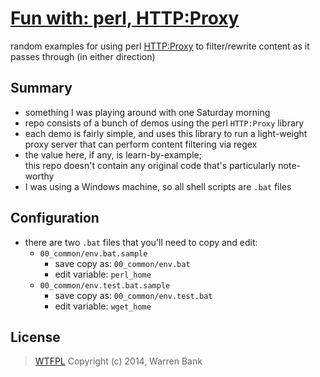 # [Fun with: perl, HTTP:Proxy](https://github.com/warren-bank/fun-with_perl_http-proxy)
random examples for using perl [HTTP:Proxy](http://search.cpan.org/~book/HTTP-Proxy-0.301/lib/HTTP/Proxy.pm) to filter/rewrite content as it passes through (in either direction)

## Summary

  * something I was playing around with one Saturday morning
  * repo consists of a bunch of demos using the perl `HTTP:Proxy` library
  * each demo is fairly simple, and uses this library to run a light-weight proxy server that can perform content filtering via regex
  * the value here, if any, is learn-by-example;<br>
    this repo doesn't contain any original code that's particularly note-worthy
  * I was using a Windows machine, so all shell scripts are `.bat` files

## Configuration

  * there are two `.bat` files that you'll need to copy and edit:
    * `00_common/env.bat.sample`
      * save copy as: `00_common/env.bat`
      * edit variable: `perl_home`
    * `00_common/env.test.bat.sample`
      * save copy as: `00_common/env.test.bat`
      * edit variable: `wget_home`

## License

  > [WTFPL](http://www.wtfpl.net/txt/copying/)
  > Copyright (c) 2014, Warren Bank
